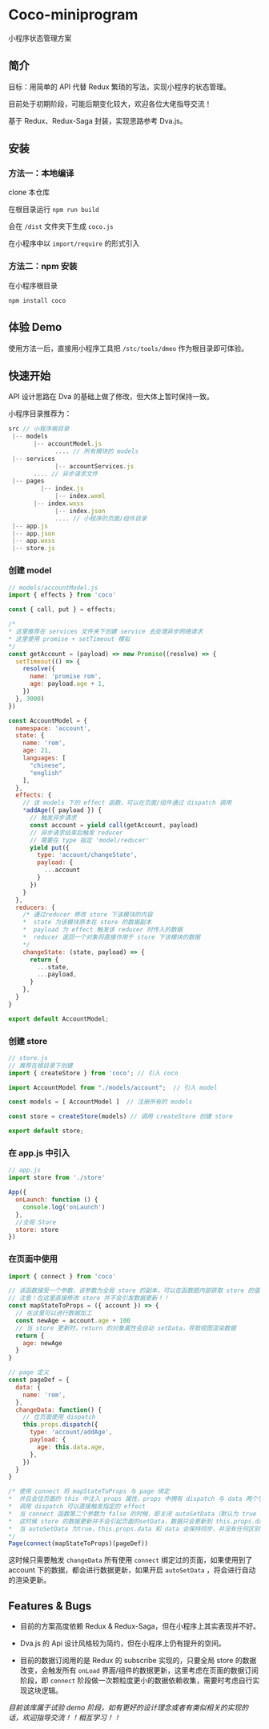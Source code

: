 # Coco-miniprogram
小程序状态管理方案

## 简介
目标：用简单的 API 代替 Redux 繁琐的写法，实现小程序的状态管理。

目前处于初期阶段，可能后期变化较大，欢迎各位大佬指导交流！





基于 Redux、Redux-Saga 封装，实现思路参考 Dva.js。

## 安装

### 方法一：本地编译
clone 本仓库

在根目录运行 `npm run build`

会在 `/dist` 文件夹下生成 `coco.js`

在小程序中以 `import/require` 的形式引入

### 方法二：npm 安装

在小程序根目录 

`npm install coco`

## 体验 Demo
使用方法一后，直接用小程序工具把 `/stc/tools/dmeo` 作为根目录即可体验。

## 快速开始
API 设计思路在 Dva 的基础上做了修改，但大体上暂时保持一致。

小程序目录推荐为：
```javascript
src // 小程序根目录
 |-- models
       |-- accountModel.js
			 .... // 所有模块的 models
 |-- services
			 |-- accountServices.js
       .... // 异步请求文件
 |-- pages
 	     |-- index.js
			 |-- index.wxml
       |-- index.wxss
			 |-- index.json
			 .... // 小程序的页面/组件目录
 |-- app.js  
 |-- app.json
 |-- app.wxss
 |-- store.js

```

### 创建 model

```javascript
// models/accountModel.js
import { effects } from 'coco'

const { call, put } = effects;

/* 
* 这里推荐在 services 文件夹下创建 service 去处理异步网络请求
* 这里使用 promise + setTimeout 模拟
*/
const getAccount = (payload) => new Promise((resolve) => {
  setTimeout(() => {
    resolve({
      name: 'promise rom',
      age: payload.age + 1,
    })
  }, 3000)
})

const AccountModel = {
  namespace: 'account',
  state: {
    name: 'rom',
    age: 21,
    languages: [
      "chinese",
      "english"
    ],
  },
  effects: {
    // 该 models 下的 effect 函数，可以在页面/组件通过 dispatch 调用
    *addAge({ payload }) {
      // 触发异步请求
      const account = yield call(getAccount, payload)
      // 异步请求结束后触发 reducer
      // 需要在 type 指定 'model/reducer'
      yield put({
        type: 'account/changeState',
        payload: {
          ...account
        }
      })
    }
  },
  reducers: {
    /* 通过reducer 修改 store 下该模块的内容
    *  state 为该模块原本在 store 的数据副本
    *  payload 为 effect 触发该 reducer 时传入的数据
    *  reducer 返回一个对象将直接作用于 store 下该模块的数据
    */
    changeState: (state, payload) => {
      return {
        ...state,
        ...payload,
      }
    },
  }
}

export default AccountModel;
```

### 创建 store

```javascript
// store.js 
// 推荐在根目录下创建
import { createStore } from 'coco'; // 引入 coco

import AccountModel from "./models/account";  // 引入 model

const models = [ AccountModel ]  // 注册所有的 models

const store = createStore(models) // 调用 createStore 创建 store

export default store;
```

###  在 app.js 中引入

```javascript
// app.js
import store from './store'

App({
  onLaunch: function () {
    console.log('onLaunch')
  },
  //全局 Store
  store: store
})
```

### 在页面中使用

```javascript
import { connect } from 'coco'

// 该函数接受一个参数，该参数为全局 store 的副本，可以在函数题内部获取 store 的值
// 注意！在这里直接修改 store 并不会引发数据更新！！
const mapStateToProps = ({ account }) => {
  // 在这里可以进行数据加工
  const newAge = account.age + 100
  // 当 store 更新时，return 的对象属性会自动 setData，导致视图渲染数据
  return {
    age: newAge
  }
}

// page 定义
const pageDef = {
  data: {
    name: 'rom',
  },
  changeData: function() {
    // 在页面使用 dispatch
    this.props.dispatch({
      type: 'account/addAge',
      payload: {
        age: this.data.age,
      },
    })
  }
}

/* 使用 connect 将 mapStateToProps 与 page 绑定
*  并且会往页面的 this 中注入 props 属性，props 中拥有 dispatch 与 data 两个字段
*  调用 dispatch 可以直接触发指定的 effect
*  当 connect 函数第二个参数为 false 的时候，即关闭 autoSetData（默认为 true 开启）
*  这时候 store 的数据更新并不会引起页面的setData，数据只会更新到 this.props.data, 需要开发者自行 setData，这时候this.data 是 this.props.data 的子集
*  当 autoSetData 为true，this.props.data 和 data 会保持同步，并没有任何区别
*/ 
Page(connect(mapStateToProps)(pageDef))

```

这时候只需要触发  `changeData`  所有使用 `connect` 绑定过的页面，如果使用到了 account 下的数据，都会进行数据更新，如果开启 `autoSetData` ，将会进行自动的渲染更新。



## Features & Bugs

* 目前的方案高度依赖 Redux & Redux-Saga，但在小程序上其实表现并不好。

* Dva.js 的 Api 设计风格较为简约，但在小程序上仍有提升的空间。
* 目前的数据订阅用的是 Redux 的 subscribe 实现的，只要全局 store 的数据改变，会触发所有 `onLoad` 界面/组件的数据更新，这里考虑在页面的数据订阅阶段，即 `connect` 阶段做一次颗粒度更小的数据依赖收集，需要时考虑自行实现这块逻辑。

*目前该库属于试验 demo 阶段，如有更好的设计理念或者有类似相关的实现的话，欢迎指导交流！！相互学习！！*



